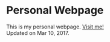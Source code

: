 Personal Webpage
================
This is my personal webpage. [Visit me!](https://stlong0521.github.io/webpage)
<br />
Updated on Mar 10, 2017.
